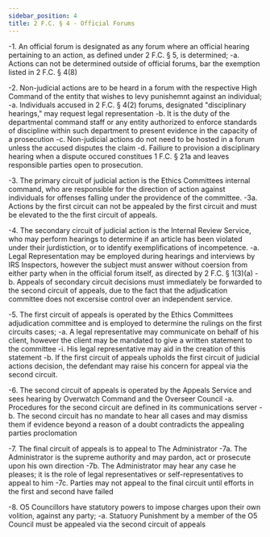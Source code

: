```yaml
---
sidebar_position: 4
title: 2 F.C. § 4 - Official Forums
---
```


-1. An official forum is designated as any forum where an official hearing pertaining to an action, as defined under 2 F.C. § 5, is determined;
-a. Actions can not be determined outside of official forums, bar the exemption listed in 2 F.C. § 4(8)

-2. Non-judicial actions are to be heard in a forum with the respective High Command of the entity that wishes to levy punishemnt against an individual;
-a. Individuals accused in 2 F.C. § 4(2) forums, designated "disciplinary hearings," may request legal representation
-b. It is the duty of the departmental command staff or any entity authorized to enforce standards of discipline within such department to present evidence in the capacity of a prosecution
-c. Non-judicial actions do not need to be hosted in a forum unless the accused disputes the claim
-d. Failiure to provision a disciplinary hearing when a dispute occured constitues 1 F.C. § 21a and leaves responsible parties open to prosecution.

-3. The primary circuit of judicial action is the Ethics Committees internal command, who are responsible for the direction of action against individuals for offenses falling under the providence of the committee.
-3a. Actions by the first circuit can not be appealed by the first circuit and must be elevated to the the first circuit of appeals.

-4. The secondary circuit of judicial action is the Internal Review Service, who may perform hearings to determine if an article has been violated under their jurdistiction, or to identify exemplifications of incompetence.
-a. Legal Representation may be employed during hearings and interviews by IRS Inspectors, however the subject must answer without coersion from either party when in the official forum itself, as directed by 2 F.C. § 1(3)(a)
-b. Appeals of secondary circuit decisions must immediately be forwarded to the second circuit of appeals, due to the fact that the adjudication committee does not excersise control over an independent service.

-5. The first circuit of appeals is operated by the Ethics Committees adjudication committee and is employed to determine the rulings on the first circuits cases;
-a. A legal representative may communicate on behalf of his client, however the client may be mandated to give a written statement to the committee
-i. His legal representative may aid in the creation of this statement
-b. If the first circuit of appeals upholds the first circuit of judicial actions decision, the defendant may raise his concern for appeal via the second circuit.

-6. The second circuit of appeals is operated by the Appeals Service and sees hearing by Overwatch Command and the Overseer Council
-a. Procedures for the second circuit are defined in its communications server
-b. The second circuit has no mandate to hear all cases and may dismiss them if evidence beyond a reason of a doubt contradicts the appealing parties proclomation

-7. The final circuit of appeals is to appeal to The Administrator
-7a. The Administrator is the supreme authority and may pardon, act or prosecute upon his own direction
-7b. The Administrator may hear any case he pleases; it is the role of legal representatives or self-representatives to appeal to him
-7c. Parties may not appeal to the final circuit until efforts in the first and second have failed

-8. O5 Councillors have statutory powers to impose charges upon their own volition, against any party;
-a. Statuory Punishment by a member of the O5 Council must be appealed via the second circuit of appeals